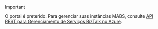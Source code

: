 > [!IMPORTANT]
> O portal é preterido. Para gerenciar suas instâncias MABS, consulte [API REST para Gerenciamento de Serviços BizTalk no Azure](https://msdn.microsoft.com/library/azure/dn232347.aspx).
